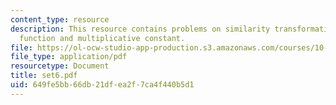 ```yaml
---
content_type: resource
description: This resource contains problems on similarity transformation, potential
  function and multiplicative constant.
file: https://ol-ocw-studio-app-production.s3.amazonaws.com/courses/10-52-mechanics-of-fluids-spring-2006/649fe5bb66db21dfea2f7ca4f440b5d1_set6.pdf
file_type: application/pdf
resourcetype: Document
title: set6.pdf
uid: 649fe5bb-66db-21df-ea2f-7ca4f440b5d1
---
```

